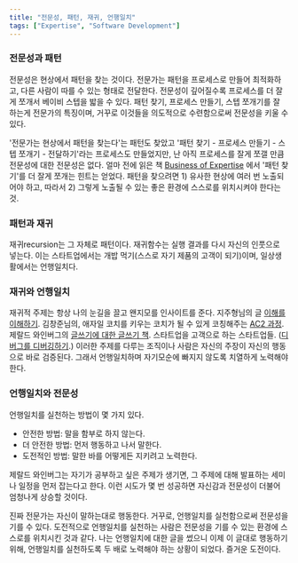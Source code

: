 ```yaml
---
title: "전문성, 패턴, 재귀, 언행일치"
tags: ["Expertise", "Software Development"]
---
```


### 전문성과 패턴 ###

전문성은 현상에서 패턴을 찾는 것이다. 전문가는 패턴을 프로세스로 만들어 최적화하고, 다른 사람이 따를 수 있는 형태로 전달한다. 전문성이 깊어질수록 프로세스를 더 잘게 쪼개서 베이비 스텝을 밟을 수 있다. 패턴 찾기, 프로세스 만들기, 스텝 쪼개기를 잘 하는게 전문가의 특징이며, 거꾸로 이것들을 의도적으로 수련함으로써 전문성을 키울 수 있다.

'전문가는 현상에서 패턴을 찾는다'는 패턴도 찾았고 '패턴 찾기 - 프로세스 만들기 - 스텝 쪼개기 - 전달하기'라는 프로세스도 만들었지만, 난 아직 프로세스를 잘게 쪼갤 만큼 전문성에 대한 전문성은 없다. 얼마 전에 읽은 책 [Business of Expertise](https://www.amazon.com/Business-Expertise-Entrepreneurial-Experts-Convert/dp/1605440604) 에서 '패턴 찾기'를 더 잘게 쪼개는 힌트는 얻었다. 패턴을 찾으려면 1) 유사한 현상에 여러 번 노출되어야 하고, 따라서 2) 그렇게 노출될 수 있는 좋은 환경에 스스로를 위치시켜야 한다는 것.

### 패턴과 재귀 ###

재귀recursion는 그 자체로 패턴이다. 재귀함수는 실행 결과를 다시 자신의 인풋으로 넣는다. 이는 스타트업에서는 개밥 먹기(스스로 자기 제품의 고객이 되기)이며, 일상생활에서는 언행일치다.

### 재귀와 언행일치 ###

재귀적 주제는 항상 나의 눈길을 끌고 왠지모를 인사이트를 준다. 지주형님의 글 [이해를 이해하기](http://egloos.zum.com/moraz/v/1181189). 김창준님의, 애자일 코치를 키우는 코치가 될 수 있게 코칭해주는 [AC2 과정](http://www.ac2.kr/). 제랄드 와인버그의 [글쓰기에 대한 글쓰기 책](http://www.acornpub.co.kr/book/weinberg-on-writing). 스타트업을 고객으로 하는 스타트업들. ([디버그를 디버깅하기](https://medium.com/steady-study/디버그를-디버깅하기-단계적-디버깅-프로세스-템플릿-d3d4a9882adb).) 이러한 주제를 다루는 조직이나 사람은 자신의 주장이 자신의 행동으로 바로 검증된다. 그래서 언행일치하며 자기모순에 빠지지 않도록 치열하게 노력해야 한다.

### 언행일치와 전문성 ###

언행일치를 실천하는 방법이 몇 가지 있다.

- 안전한 방법: 말을 함부로 하지 않는다.
- 더 안전한 방법: 먼저 행동하고 나서 말한다.
- 도전적인 방법: 말한 바를 어떻게든 지키려고 노력한다.

제랄드 와인버그는 자기가 공부하고 싶은 주제가 생기면, 그 주제에 대해 발표하는 세미나 일정을 먼저 잡는다고 한다. 이런 시도가 몇 번 성공하면 자신감과 전문성이 더불어 엄청나게 상승할 것이다.

진짜 전문가는 자신이 말하는대로 행동한다. 거꾸로, 언행일치를 실천함으로써 전문성을 기를 수 있다. 도전적으로 언행일치를 실천하는 사람은 전문성을 기를 수 있는 환경에 스스로를 위치시킨 것과 같다. 나는 언행일치에 대한 글을 썼으니 이제 이 글대로 행동하기 위해, 언행일치를 실천하도록 두 배로 노력해야 하는 상황이 되었다. 즐거운 도전이다.